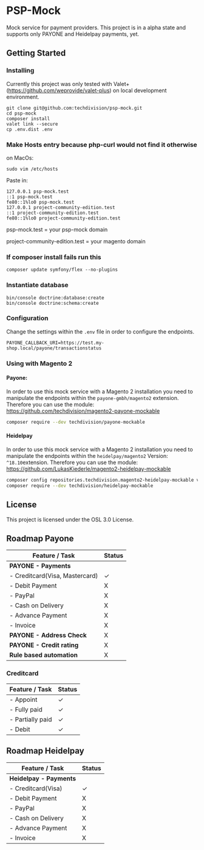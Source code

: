 # PSP-Mock

Mock service for payment providers. This project is in a alpha state and supports only PAYONE and Heidelpay payments, yet.

## Getting Started

### Installing

Currently this project was only tested with Valet+ (https://github.com/weprovide/valet-plus) on local development
environment. 

```
git clone git@github.com:techdivision/psp-mock.git
cd psp-mock
composer install
valet link --secure
cp .env.dist .env
```

### Make Hosts entry because php-curl would not find it otherwise
on MacOs: 
```
sudo vim /etc/hosts
```

Paste in:
```
127.0.0.1 psp-mock.test
::1 psp-mock.test
fe80::1%lo0 psp-mock.test
127.0.0.1 project-community-edition.test
::1 project-community-edition.test
fe80::1%lo0 project-community-edition.test
```
psp-mock.test = your psp-mock domain

project-community-edition.test = your magento domain

### If composer install fails run this
```
composer update symfony/flex --no-plugins
```

### Instantiate database
```
bin/console doctrine:database:create
bin/console doctrine:schema:create
```

### Configuration

Change the settings within the `.env` file in order to configure the endpoints.

```
PAYONE_CALLBACK_URI=https://test.my-shop.local/payone/transactionstatus
```

### Using with Magento 2

#### Payone:

In order to use this mock service with a Magento 2 installation you need to manipulate the endpoints within the
`payone-gmbh/magento2` extension. Therefore you can use the module: https://github.com/techdivision/magento2-payone-mockable

```bash
composer require --dev techdivision/payone-mockable
```

#### Heidelpay
In order to use this mock service with a Magento 2 installation you need to manipulate the endpoints within the
`heidelpay/magento2` Version: `^18.10`extension. Therefore you can use the module: https://github.com/LukasKiederle/magento2-heidelpay-mockable

```bash
composer config repositories.techdivision.magento2-heidelpay-mockable vcs https://github.com/LukasKiederle/magento2-heidelpay-mockable.git
composer require --dev techdivision/heidelpay-mockable
```

## License

This project is licensed under the OSL 3.0 License.

## Roadmap Payone

| Feature / Task                | Status    |
|-------------------------------|-----------|
| **PAYONE - Payments**         |           |
| - Creditcard(Visa, Mastercard)| ✓         |
| - Debit Payment               | X         |
| - PayPal                      | X         |
| - Cash on Delivery            | X         |
| - Advance Payment             | X         |
| - Invoice                     | X         |
| **PAYONE - Address Check**    | X         |
| **PAYONE - Credit rating**    | X         |
| **Rule based automation**     | X         |

### Creditcard

| Feature / Task                | Status    |
|-------------------------------|-----------|
| - Appoint                     | ✓         |
| - Fully paid                  | ✓         |
| - Partially paid              | ✓         |
| - Debit                       | ✓         |

## Roadmap Heidelpay

| Feature / Task                | Status    |
|-------------------------------|-----------|
| **Heidelpay - Payments**      |           |
| - Creditcard(Visa)            | ✓         |
| - Debit Payment               | X         |
| - PayPal                      | X         |
| - Cash on Delivery            | X         |
| - Advance Payment             | X         |
| - Invoice                     | X         |
